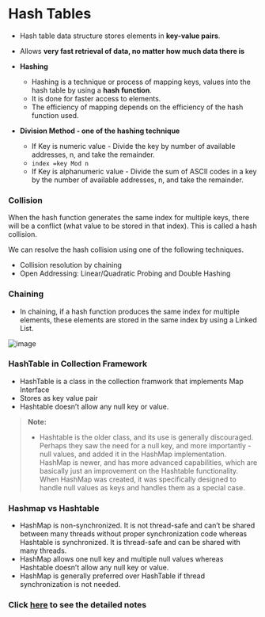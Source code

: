 # Hash Tables

- Hash table data structure stores elements in **key-value pairs**.
- Allows **very fast retrieval of data, no matter how much data there is**
- **Hashing**
  - Hashing is a technique or process of mapping keys, values into the hash table by using a **hash function**. 
  - It is done for faster access to elements. 
  - The efficiency of mapping depends on the efficiency of the hash function used. 

- **Division Method - one of the hashing technique**
  - If Key is numeric value - Divide the key by number of available addresses, n, and take the remainder. 
  - `index =key Mod n`
  - If Key is alphanumeric value - Divide the sum of ASCII codes in a key by the number of available addresses, n, and take the remainder.

### Collision

When the hash function generates the same index for multiple keys, there will be a conflict (what value to be stored in that index). This is called a hash collision.

We can resolve the hash collision using one of the following techniques.
- Collision resolution by chaining
- Open Addressing: Linear/Quadratic Probing and Double Hashing
 
### Chaining 

- In chaining, if a hash function produces the same index for multiple elements, these elements are stored in the same index by using a Linked List.

![image](https://user-images.githubusercontent.com/70228962/173190688-eb560861-d436-4ec3-ba3b-3e365de3f369.png)

### HashTable in Collection Framework

- HashTable is a class in the collection framwork that implements Map Interface
- Stores as key value pair
- Hashtable doesn’t allow any null key or value.

> **Note:**
>  - Hashtable is the older class, and its use is generally discouraged. 
>  Perhaps they saw the need for a null key, and more importantly - null values, and added it in the HashMap implementation.  
>  HashMap is newer, and has more advanced capabilities, which are basically just an improvement on the Hashtable functionality. 
>  When HashMap was created, it was specifically designed to handle null values as keys and handles them as a special case.

### Hashmap vs Hashtable 
- HashMap is non-synchronized. It is not thread-safe and can’t be shared between many threads without proper synchronization code whereas Hashtable is synchronized. It is thread-safe and can be shared with many threads.
- HashMap allows one null key and multiple null values whereas Hashtable doesn’t allow any null key or value.
- HashMap is generally preferred over HashTable if thread synchronization is not needed.

### Click [here](/HashTables.pdf) to see the detailed notes

